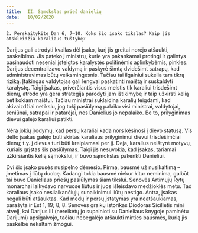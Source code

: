 ```yaml
---
title:  II. Sąmokslas prieš danielių
date:   10/02/2020
---
```


`2. Perskaitykite Dan 6, 7–10. Koks šio įsako tikslas? Kaip jis atskleidžia karaliaus tuštybę?`
														
Darijus gali atrodyti kvailas dėl įsako, kurį jis greitai norėjo atšaukti, paskelbimo. Jis pateko į ministrų, kurie yra pakankamai protingi ir galintys pasinaudoti neseniai įsteigtos karalystės politinėmis aplinkybėmis, pinkles. Darijus decentralizavo valdymą ir paskyrė šimtą dvidešimt satrapų, kad administravimas būtų veiksmingesnis. Tačiau tai ilgainiui sukelia tam tikrą riziką. Įtakingas valdytojas gali lengvai paskatinti maištą ir suskaldyti karalystę. Taigi įsakas, priverčiantis visus melstis tik karaliui trisdešimt dienų, atrodo yra gera strategija parodyti jam ištikimybę ir taip užkirsti kelią bet kokiam maištui. Tačiau ministrai suklaidina karalių teigdami, kad akivaizdžiai netikslu, jog tokį pasiūlymą palaiko visi ministrai, valdytojai, seniūnai, satrapai ir patarėjai, nes Danielius jo nepalaiko. Be to, prilyginimas dievui galėjo karaliui patikti.

Nėra jokių įrodymų, kad persų karaliai kada nors kėsinosi į dievo statusą. Vis dėlto įsakas galėjo būti skirtas karaliaus prilyginimui dievui trisdešimčiai dienų; t.y. į dievus turi būti kreipiamasi per jį. Deja, karalius neištyrė motyvų, kuriais grįstas šis pasiūlymas. Taigi jis nesuvokia, kad įsakas, tariamai užkirsiantis kelią sąmokslui, ir buvo sąmokslas pakenkti Danieliui.

Dvi šio įsako pusės nusipelno dėmesio. Pirma, bausmė už nusikaltimą – įmetimas į liūtų duobę. Kadangi tokia bausmė niekur kitur neminima, galbūt tai buvo Danieliaus priešų pasiūlymas šiam tikslui. Senovės Artimųjų Rytų monarchai laikydavo narvuose liūtus ir juos išleisdavo medžioklės metu. Tad karaliaus įsako nesilaikančiųjų sunaikinimui liūtų nestigo. Antra, įsakas negali būti atšauktas. Kad medų ir persų įstatymas yra neatšaukiamas, parašyta ir Est 1, 19; 8, 8. Senovės graikų istorikas Diodoras Sicilietis mini atvejį, kai Darijus III (nereikėtų jo supainioti su Danieliaus knygoje paminėtu Darijumi) apsigalvojo, tačiau nebegalėjo atšaukti mirties bausmės, kurią jis paskelbė nekaltam žmogui.
